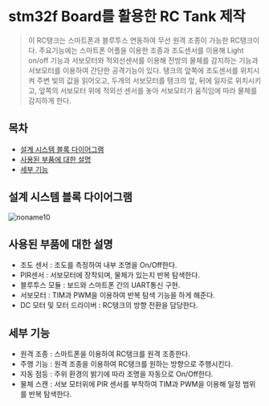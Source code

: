 # stm32f Board를 활용한 RC Tank 제작
> 이 RC탱크는 스마트폰과 블루투스 연동하여 무선 원격 조종이 가능한 RC탱크이다. 
> 주요기능에는 스마트폰 어플을 이용한 조종과 조도센서를 이용해 Light on/off 기능과 서보모터와 적외선센서를 이용해 전방의 물체를 감지하는 기능과 서보모터를 이용하여 간단한 공격기능이 있다. 
> 탱크의 앞쪽에 조도센서를 위치시켜 주변 빛의 값을 읽어오고, 두개의 서보모터를 탱크의 앞, 뒤에 일자로 위치시키고, 앞쪽의 서보모터 위에 적외선 센서를 놓아 서보모터가 움직임에 따라 물체를 감지하게 한다.

## 목차
- [설계 시스템 블록 다이어그램](#설계-시스템-블록-다이어그램)  
- [사용된 부품에 대한 설명](#사용된-부품에-대한-설명)  
- [세부 기능](#세부-기능)  

## 설계 시스템 블록 다이어그램  
![noname10](https://user-images.githubusercontent.com/48707020/103917042-7e1d1200-5150-11eb-964a-505e9f15e687.png)  
## 사용된 부품에 대한 설명  
- 조도 센서 : 조도를 측정하여 내부 조명을 On/Off한다.  
- PIR센서 : 서보모터에 장착되며, 물체가 있는지 반복 탐색한다.  
- 블루투스 모듈 : 보드와 스마트폰 간의 UART통신 구현.  
- 서보모터 : TIM과 PWM을 이용하여 반복 탐색 기능을 하게 해준다.  
- DC 모터 및 모터 드라이버 : RC탱크의 방향 전환을 담당한다.  

## 세부 기능
- 원격 조종 : 스마트폰을 이용하여 RC탱크를 원격 조종한다.  
- 주행 기능 : 원격 조종을 이용하여 RC탱크를 원하는 방향으로 주행시킨다.  
- 자동 점등 : 주위 환경의 밝기에 따라 조명을 자동으로 On/Off한다.  
- 물체 스캔 : 서보 모터위에 PIR 센서를 부착하여 TIM과 PWM을 이용해 일정 범위를 반복 탐색한다.   
